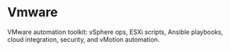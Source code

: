 # Vmware
VMware automation toolkit: vSphere ops, ESXi scripts, Ansible playbooks, cloud integration, security, and vMotion automation.
